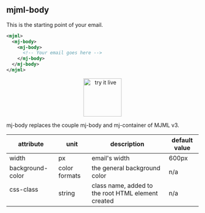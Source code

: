 ## mjml-body

This is the starting point of your email.

```xml
<mjml>
  <mj-body>
    <mj-body>
      <!-- Your email goes here -->
    </mj-body>
  </mj-body>
</mjml>
```

<p align="center">
  <a target="_blank" href="/try-it-live/components/body">
    <img width="100px" src="https://mjml.io/assets/img/svg/TRYITLIVE.svg" alt="try it live" />
  </a>
</p>

<aside class="notice">
  mj-body replaces the couple mj-body and mj-container of MJML v3.
</aside>

attribute            | unit          | description                    | default value
---------------------|---------------|--------------------------------|---------------
width                | px            | email's width                  | 600px
background-color     | color formats | the general background color   | n/a
css-class            | string        | class name, added to the root HTML element created | n/a
